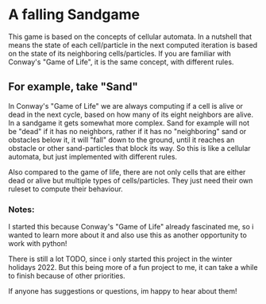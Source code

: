 # A falling Sandgame

This game is based on the concepts of cellular automata. In a nutshell that means the state of each cell/particle in 
the next computed iteration is based on the state of its neighboring cells/particles.
If you are familiar with Conway's "Game of Life", it is the same concept, with different rules.

## For example, take "Sand"
In Conway's "Game of Life" we are always computing if a cell is alive or dead in the next cycle, based on how many 
of its eight neighbors are alive.
In a sandgame it gets somewhat more complex. Sand for example will not be "dead" if it has no neighbors, rather if
it has no "neighboring" sand or obstacles below it, it will "fall" down to the ground, until it reaches an 
obstacle or other sand-particles that block its way. 
So this is like a cellular automata, but just implemented with different rules.

Also compared to the game of life, there are not only cells that are either dead or alive but multiple types 
of cells/particles. They just need their own ruleset to compute their behaviour.

### Notes:
I started this because Conway's "Game of Life" already fascinated me, so i wanted to learn more about it and also 
use this as another opportunity to work with python! 

There is still a lot TODO, since i only started this project in the winter holidays 2022. 
But this being more of a fun project to me, it can take a while to finish because of other priorities.

If anyone has suggestions or questions, im happy to hear about them!

